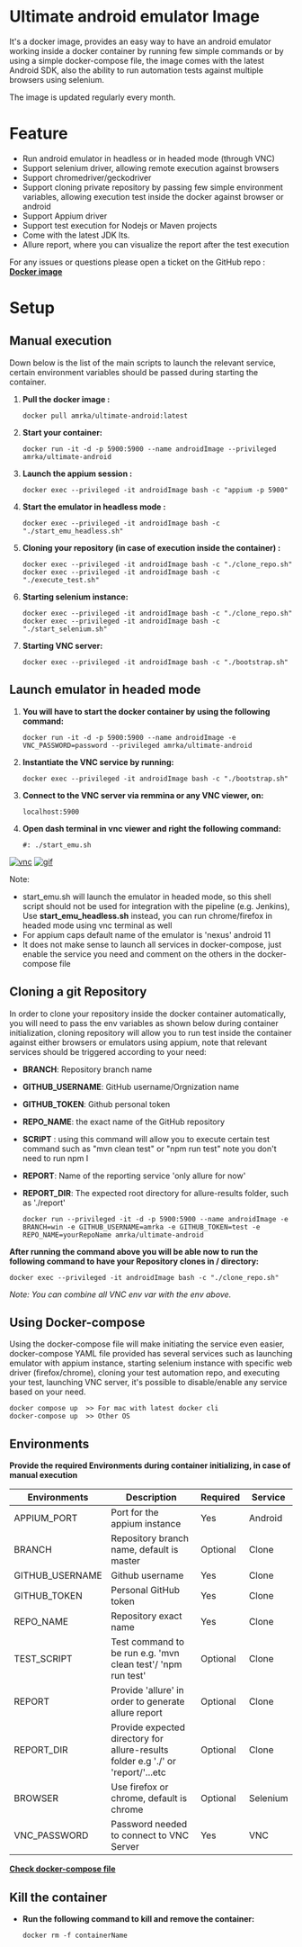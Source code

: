 # Ultimate android emulator Image

It's a docker image, provides an easy way to have an android emulator working inside a docker container by running few simple commands or by using a simple docker-compose file, the image comes with the latest Android SDK, also the ability to run automation tests against multiple browsers using selenium.

The image is updated regularly every month.

# Feature

- Run android emulator in headless or in headed mode (through VNC)
- Support selenium driver, allowing remote execution against browsers
- Support chromedriver/geckodriver
- Support cloning private repository by passing few simple environment variables, allowing execution test inside the docker against browser or android
- Support Appium driver
- Support test execution for Nodejs or Maven projects
- Come with the latest JDK lts.
- Allure report, where you can visualize the report after the test execution 
<!-- Perform automatic updates every time docker-compose file is up -->

<!-- Emulator image is x86 CPU to enhance its speed and performance, also google play services have been added. -->

For any issues or questions please open a ticket on the GitHub repo : 
**[Docker image](https://hub.docker.com/repository/docker/amrka/ultimate-android)**


# Setup

## Manual execution

Down below is the list of the main scripts to launch the relevant service, certain environment variables should be passed during starting the container.

1.  **Pull the docker image :** 

        docker pull amrka/ultimate-android:latest
    
3.  **Start your container:**

        docker run -it -d -p 5900:5900 --name androidImage --privileged amrka/ultimate-android    

4.  **Launch the appium session :**

        docker exec --privileged -it androidImage bash -c "appium -p 5900"
 
5.  **Start the emulator in headless mode :**

        docker exec --privileged -it androidImage bash -c "./start_emu_headless.sh"

6.  **Cloning your repository (in case of execution inside the container) :**

        docker exec --privileged -it androidImage bash -c "./clone_repo.sh"
        docker exec --privileged -it androidImage bash -c "./execute_test.sh"

7.  **Starting selenium instance:**

        docker exec --privileged -it androidImage bash -c "./clone_repo.sh"
        docker exec --privileged -it androidImage bash -c "./start_selenium.sh"

8.  **Starting VNC server:**

        docker exec --privileged -it androidImage bash -c "./bootstrap.sh"



## Launch emulator in headed mode


1.  **You will have to start the docker container by using the following command:**

        docker run -it -d -p 5900:5900 --name androidImage -e VNC_PASSWORD=password --privileged amrka/ultimate-android

2.  **Instantiate the VNC service by running:**

        docker exec --privileged -it androidImage bash -c "./bootstrap.sh"

3.  **Connect to the VNC server via remmina or any VNC viewer, on:**
          
        localhost:5900
    
4.  **Open dash terminal in vnc viewer and right the following command:** 

        #: ./start_emu.sh
 
<a href="https://ibb.co/pPq0bn9"><img src="https://i.ibb.co/pPq0bn9/vnc.png" alt="vnc" border="0"></a>       <a href="https://ibb.co/cJB6qkX"><img src="https://i.ibb.co/cJB6qkX/gif.gif"       alt="gif" border="0"></a>
    
Note: 
  - start_emu.sh will launch the emulator in headed mode, so this shell script should not be used for integration with the pipeline (e.g. Jenkins), Use **start_emu_headless.sh** instead, you can run chrome/firefox in headed mode using vnc terminal as well
  - For appium caps default name of the emulator is 'nexus' android 11 
  - It does not make sense to launch all services in docker-compose, just enable the service you need and comment on the others in the docker-compose file

## Cloning a git Repository
In order to clone your repository inside the docker container automatically, you will need to pass the env variables as shown below during container initialization, cloning repository will allow you to run test inside the container against either browsers or emulators using appium, note that relevant services should be triggered according to your need:

-   **BRANCH**: Repository branch name
-   **GITHUB_USERNAME**: GitHub username/Orgnization name
-   **GITHUB_TOKEN**: Github personal token
-   **REPO_NAME**: the exact name of the GitHub repository
-   **SCRIPT** : using this command will allow you to execute certain test command such as "mvn clean test" or "npm run test" note you don't need to run npm I
-   **REPORT**: Name of the reporting service 'only allure for now'
-   **REPORT_DIR**: The expected root directory for allure-results folder, such as './report'

        docker run --privileged -it -d -p 5900:5900 --name androidImage -e BRANCH=win -e GITHUB_USERNAME=amrka -e GITHUB_TOKEN=test -e REPO_NAME=yourRepoName amrka/ultimate-android

**After running the command above you will be able now to run the following command to have your Repository clones in / directory:**

    docker exec --privileged -it androidImage bash -c "./clone_repo.sh"

*Note: You can combine all VNC env var with the env above.*

## Using Docker-compose

Using the docker-compose file will make initiating the service even easier, docker-compose YAML file provided has several services such as launching emulator with appium instance, starting selenium instance with specific web driver (firefox/chrome), cloning your test automation repo, and executing your test, launching VNC server, it's possible to disable/enable any service based on your need.
    
    docker compose up  >> For mac with latest docker cli
    docker-compose up  >> Other OS


## Environments

**Provide the required Environments during container initializing, in case of manual execution** 

| Environments      | Description                                                                                              | Required     |  Service   |
| ----------------- | -------------------------------------------------------------------------------------------------------- | ------------ | -----------|
| APPIUM_PORT       | Port for the appium instance                                                                             | Yes          | Android    |
| BRANCH            | Repository branch name, default is master                                                                | Optional     | Clone      |
| GITHUB_USERNAME   | Github username                                                                                          | Yes          | Clone      |
| GITHUB_TOKEN      | Personal GitHub token                                                                                    | Yes          | Clone      |
| REPO_NAME         | Repository exact name                                                                                    | Yes          | Clone      |
| TEST_SCRIPT       | Test command to be run e.g. 'mvn clean test'/ 'npm run test'                                             | Optional     | Clone      |
| REPORT            | Provide 'allure' in order to generate allure report                                                      | Optional     | Clone      |
| REPORT_DIR        | Provide expected directory for allure-results folder e.g './' or 'report/'...etc                         | Optional     | Clone      |
| BROWSER           | Use firefox or chrome, default is chrome                                                                 | Optional     | Selenium   |
| VNC_PASSWORD      | Password needed to connect to VNC Server                                                                 | Yes          | VNC        |

**[Check docker-compose file](https://github.com/Amrkamel1/Android-Emulator-Docker)**


## Kill the container

-   **Run the following command to kill and remove the container:** 

        docker rm -f containerName
